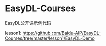 # EasyDL-Courses
EasyDL公开课示例代码

lesson1:
https://github.com/Baidu-AIP/EasyDL-Courses/tree/master/lesson1/EasyDL-Demo